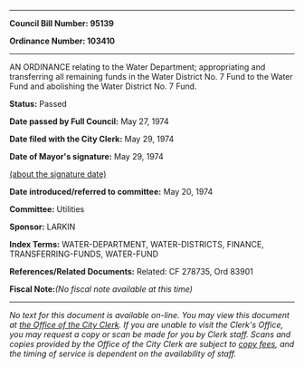 

********

**Council Bill Number: 95139**
   
**Ordinance Number: 103410**
********

 AN ORDINANCE relating to the Water Department; appropriating and transferring all remaining funds in the Water District No. 7 Fund to the Water Fund and abolishing the Water District No. 7 Fund.

**Status:** Passed
   
**Date passed by Full Council:** May 27, 1974
   
**Date filed with the City Clerk:** May 29, 1974
   
**Date of Mayor's signature:** May 29, 1974
   
[(about the signature date)](/~public/approvaldate.htm)
   
   
   
**Date introduced/referred to committee:** May 20, 1974
   
**Committee:** Utilities
   
**Sponsor:** LARKIN
   
   
**Index Terms:** WATER-DEPARTMENT, WATER-DISTRICTS, FINANCE, TRANSFERRING-FUNDS, WATER-FUND

**References/Related Documents:** Related: CF 278735, Ord 83901

**Fiscal Note:**_(No fiscal note available at this time)_
********

_No text for this document is available on-line. You may view this document at [the Office of the City Clerk](http://www.seattle.gov/leg/clerk/contactUs.htm). If you are unable to visit the Clerk's Office, you may request a copy or scan be made for you by Clerk staff. Scans and copies provided by the Office of the City Clerk are subject to [copy fees](http://clerk.seattle.gov/~public/clerkfees.htm), and the timing of service is dependent on the availability of staff._

